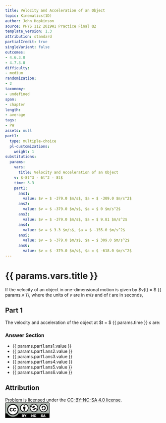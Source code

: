 ```yaml
---
title: Velocity and Acceleration of an Object
topic: Kinematics(1D)
author: John Hopkinson
source: PHYS 112 2019W1 Practice Final Q2
template_version: 1.3
attribution: standard
partialCredit: true
singleVariant: false
outcomes:
- 4.6.3.0
- 4.7.3.0
difficulty:
- medium
randomization:
- 2
taxonomy:
- undefined
span:
- chapter
length:
- average
tags:
- PW
assets: null
part1:
  type: multiple-choice
  pl-customizations:
    weight: 1
substitutions:
  params:
    vars:
      title: Velocity and Acceleration of an Object
    v: $-8t^3 - 6t^2 - 8t$
    time: 3.3
    part1:
      ans1:
        value: $v = $ -379.0 $m/s$, $a = $ -309.0 $m/s^2$
      ans2:
        value: $v = $ -379.0 $m/s$, $a = $ 0 $m/s^2$
      ans3:
        value: $v = $ -379.0 $m/s$, $a = $ 9.81 $m/s^2$
      ans4:
        value: $v = $ 3.3 $m/s$, $a = $ -155.0 $m/s^2$
      ans5:
        value: $v = $ -379.0 $m/s$, $a = $ 309.0 $m/s^2$
      ans6:
        value: $v = $ -379.0 $m/s$, $a = $ -618.0 $m/s^2$
---
```

# {{ params.vars.title }}
If the velocity of an object in one-dimensional motion is given by $v(t) = $ {{ params.v }}, where the units of $v$ are in $m/s$ and of $t$ are in seconds,

## Part 1

The velocity and acceleration of the object at $t = $ {{ params.time }} $s$ are:

### Answer Section

- {{ params.part1.ans1.value }}
- {{ params.part1.ans2.value }}
- {{ params.part1.ans3.value }}
- {{ params.part1.ans4.value }}
- {{ params.part1.ans5.value }}
- {{ params.part1.ans6.value }}

## Attribution

Problem is licensed under the [CC-BY-NC-SA 4.0 license](https://creativecommons.org/licenses/by-nc-sa/4.0/).<br> ![The Creative Commons 4.0 license requiring attribution-BY, non-commercial-NC, and share-alike-SA license.](https://raw.githubusercontent.com/firasm/bits/master/by-nc-sa.png)